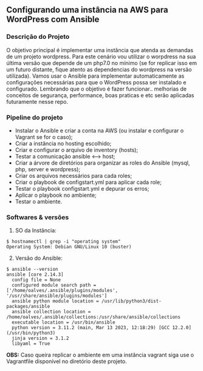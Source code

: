 ## Configurando uma instância na AWS para WordPress com Ansible

### Descrição do Projeto

O objetivo principal é implementar uma instância que atenda as demandas de um projeto wordpress. Para este cenário vou utilizar o worpdress na sua última versão que depende de um php7.0 no mínimo (se for replicar isso em um futuro distante, fique atento as dependencias do wordpress na versão utilizada).
Vamos usar o Ansible para implementar automaticamente as configurações necessárias para que o WordPress possa ser instalado e configurado.
Lembrando que o objetivo é fazer funcionar.. melhorias de conceitos de segurança, performance, boas praticas e etc serão aplicadas futuramente nesse repo.

### Pipeline do projeto

* Instalar o Ansible e criar a conta na AWS (ou instalar e configurar o Vagrant se for o caso);
* Criar a instância no hosting escolhido;
* Criar e configurar o arquivo de inventory (hosts);
* Testar a comunicação ansible <--> host;
* Criar a árvore de diretórios para organizar as roles do Ansible (mysql, php, server e wordpress);
* Criar os arquivos necessários para cada roles;
* Criar o playbook de configstart.yml para aplicar cada role;
* Testar o playbook configstart.yml e depurar os erros;
* Aplicar o playbook no ambiente;
* Testar o ambiente.

### Softwares & versões 

1. SO da Instância:
```
$ hostnamectl | grep -i "operating system"
Operating System: Debian GNU/Linux 10 (buster)
```

2. Versão do Ansible:
```
$ ansible --version
ansible [core 2.14.3]
  config file = None
  configured module search path = ['/home/oalves/.ansible/plugins/modules', '/usr/share/ansible/plugins/modules']
  ansible python module location = /usr/lib/python3/dist-packages/ansible
  ansible collection location = /home/oalves/.ansible/collections:/usr/share/ansible/collections
  executable location = /usr/bin/ansible
  python version = 3.11.2 (main, Mar 13 2023, 12:18:29) [GCC 12.2.0] (/usr/bin/python3)
  jinja version = 3.1.2
  libyaml = True
```

**OBS:** Caso queira replicar o ambiente em uma instância vagrant siga use o Vagrantfile disponível no diretório deste projeto.
